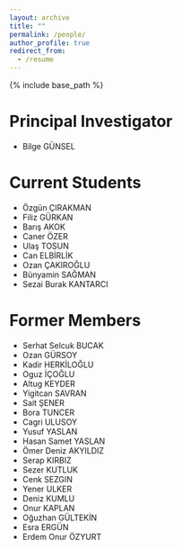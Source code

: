 ```yaml
---
layout: archive
title: ""
permalink: /people/
author_profile: true
redirect_from:
  - /resume
---
```


{% include base_path %}

Principal Investigator
======
* Bilge GÜNSEL

Current Students
======
* Özgün ÇIRAKMAN
* Filiz GÜRKAN
* Barış AKOK
* Caner ÖZER
* Ulaş TOSUN
* Can ELBİRLİK
* Ozan ÇAKIROĞLU
* Bünyamin SAĞMAN
* Sezai Burak KANTARCI

Former Members
======
* Serhat Selcuk BUCAK
* Ozan GÜRSOY
* Kadir HERKİLOĞLU
* Oguz İÇOĞLU
* Altug KEYDER
* Yigitcan SAVRAN
* Sait ŞENER
* Bora TUNCER
* Cagri ULUSOY
* Yusuf YASLAN
* Hasan Samet YASLAN
* Ömer Deniz AKYILDIZ
* Serap KIRBIZ
* Sezer KUTLUK
* Cenk SEZGIN 
* Yener ULKER
* Deniz KUMLU
* Onur KAPLAN
* Oğuzhan GÜLTEKİN
* Esra ERGÜN
* Erdem Onur ÖZYURT
  
